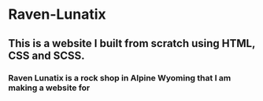 # Raven-Lunatix
## This is a website I built from scratch using HTML, CSS and SCSS.
### Raven Lunatix is a rock shop in Alpine Wyoming that I am making a website for
